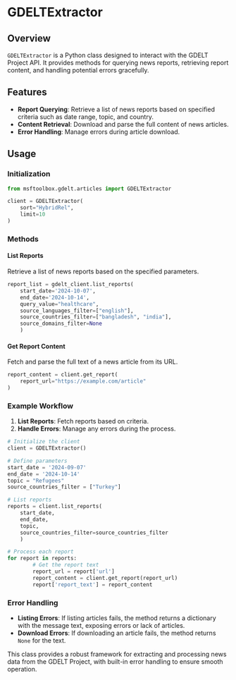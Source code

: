 # GDELTExtractor

## Overview

`GDELTExtractor` is a Python class designed to interact with the GDELT Project API. It provides methods for querying news reports, retrieving report content, and handling potential errors gracefully.

## Features

- **Report Querying**: Retrieve a list of news reports based on specified criteria such as date range, topic, and country.
- **Content Retrieval**: Download and parse the full content of news articles.
- **Error Handling**: Manage errors during article download.

## Usage

### Initialization

```python
from msftoolbox.gdelt.articles import GDELTExtractor

client = GDELTExtractor(
    sort="HybridRel",
    limit=10
)
```

### Methods

#### List Reports

Retrieve a list of news reports based on the specified parameters.

```python
report_list = gdelt_client.list_reports(
    start_date='2024-10-07',
    end_date='2024-10-14',
    query_value="healthcare",
    source_languages_filter=["english"],
    source_countries_filter=["bangladesh", "india"],
    source_domains_filter=None
    )
```

#### Get Report Content

Fetch and parse the full text of a news article from its URL.

```python
report_content = client.get_report(
    report_url="https://example.com/article"
)
```


### Example Workflow

1. **List Reports**: Fetch reports based on criteria.
2. **Handle Errors**: Manage any errors during the process.

```python
# Initialize the client
client = GDELTExtractor()

# Define parameters
start_date = '2024-09-07'
end_date = '2024-10-14'
topic = "Refugees"
source_countries_filter = ["Turkey"]

# List reports
reports = client.list_reports(
    start_date, 
    end_date, 
    topic, 
    source_countries_filter=source_countries_filter
    )

# Process each report
for report in reports:
        # Get the report text
        report_url = report['url']
        report_content = client.get_report(report_url)
        report['report_text'] = report_content
```
### Error Handling

- **Listing Errors**: If listing articles fails, the method returns a dictionary with the message text, exposing errors or lack of articles.
- **Download Errors**: If downloading an article fails, the method returns `None` for the text.

This class provides a robust framework for extracting and processing news data from the GDELT Project, with built-in error handling to ensure smooth operation.